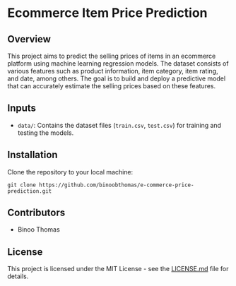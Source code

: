 # Ecommerce Item Price Prediction

## Overview

This project aims to predict the selling prices of items in an ecommerce platform using machine learning regression models. The dataset consists of various features such as product information, item category, item rating, and date, among others. The goal is to build and deploy a predictive model that can accurately estimate the selling prices based on these features.

## Inputs


- `data/`: Contains the dataset files (`train.csv`, `test.csv`) for training and testing the models.


## Installation

 Clone the repository to your local machine:
   ```
   git clone https://github.com/binoobthomas/e-commerce-price-prediction.git
   ```


## Contributors

- Binoo Thomas

## License

This project is licensed under the MIT License - see the [LICENSE.md](LICENSE.md) file for details.
